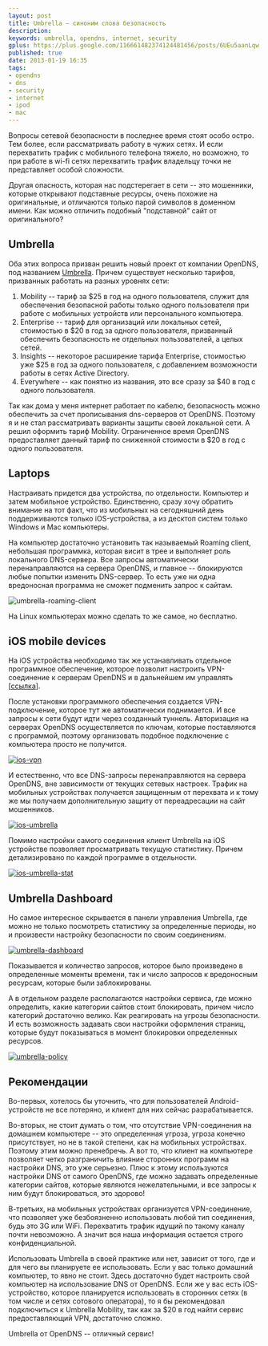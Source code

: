 ```yaml
---
layout: post
title: Umbrella – синоним слова безопасность
description: 
keywords: umbrella, opendns, internet, security
gplus: https://plus.google.com/116661482374124481456/posts/6UEu5aanLqw
published: true
date: 2013-01-19 16:35
tags:
- opendns
- dns
- security
- internet
- ipod
- mac
---
```


Вопросы сетевой безопасности в последнее время стоят особо остро. Тем более, если рассматривать работу в чужих сетях. И если перехватить трафик с мобильного телефона тяжело, но возможно, то при работе в wi-fi сетях перехватить трафик владельцу точки не представляет особой сложности.

Другая опасность, которая нас подстерегает в сети -- это мошенники, которые открывают подставные ресурсы, очень похожие на оригинальные, и отличаются только парой символов в доменном имени. Как можно отличить подобный "подставной" сайт от оригинального?

## Umbrella

Оба этих вопроса призван решить новый проект от компании OpenDNS, под названием [Umbrella](http://www.umbrella.com/ "Umbrella Security"). Причем существует несколько тарифов, призванных работать на разных уровнях сети:

1. Mobility -- тариф за $25 в год на одного пользователя, служит для обеспечения безопасной работы только одного пользователя при работе с мобильных устройств или персонального компьютера.
2. Enterprise -- тариф для организаций или локальных сетей, стоимостью в $20 в год за одного пользователя, призванный обеспечить безопасность не отдельных пользователей, а целых сетей.
3. Insights -- некоторое расширение тарифа Enterprise, стоимостью уже $25 в год за одного пользователя, с добавлением возможности работы в сетях Active Directory.
4. Everywhere -- как понятно из названия, это все сразу за $40 в год с одного пользователя.

Так как дома у меня интернет работает по кабелю, безопасность можно обеспечить за счет прописывания dns-серверов от OpenDNS. Поэтому я и не стал рассматривать варианты защиты своей локальной сети. А решил оформить тариф Mobility. Ограниченное время OpenDNS предоставляет данный тариф по сниженной стоимости в $20 в год с одного пользователя.

## Laptops

Настраивать придется два устройства, по отдельности. Компьютер и затем мобильное устройство. Единственно, сразу хочу обратить внимание на тот факт, что из мобильных на сегодняшний день поддерживаются только iOS-устройства, а из десктоп систем только Windows и Mac компьютеры.

На компьютер достаточно установить так называемый Roaming client, небольшая программка, которая висит в трее и выполняет роль локального DNS-сервера. Все запросы автоматически перенаправляются на сервера OpenDNS, и главное -- блокируются любые попытки изменить DNS-сервер. То есть уже ни одна вредоносная программа не сможет подменить запрос к сайтам. 

![umbrella-roaming-client](http://static.juev.ru/2013/01/umbrella-roaming-client.png "Roaming client")

На Linux компьютерах можно сделать то же самое, но бесплатно.

## iOS mobile devices

На iOS устройства необходимо так же устанавливать отдельное программное обеспечение, которое позволит настроить VPN-соединение к серверам OpenDNS и в дальнейшем им управлять \[[ссылка](https://itunes.apple.com/ru/app/umbrella-by-opendns/id557639276?l=en&mt=8)\].

После установки программного обеспечения создается VPN-подключение, которое тут же автоматически поднимается. И все запросы к сети будут идти через созданный туннель. Авторизация на серверах OpenDNS осуществляется по ключам, которые поставляются с программой, поэтому организовать подобное подключение с компьютера просто не получится.

[![ios-vpn](http://static.juev.ru/2013/01/th-ios-vpn.jpg)](http://static.juev.ru/2013/01/ios-vpn.png "iOS VPN")

И естественно, что все DNS-запросы перенаправляются на сервера OpenDNS, вне зависимости от текущих сетевых настроек. Трафик на мобильных устройствах получается защищенным от перехвата и к тому же мы получаем дополнительную защиту от переадресации на сайт мошенников.

[![ios-umbrella](http://static.juev.ru/2013/01/th-ios-umbrella.jpg)](http://static.juev.ru/2013/01/ios-umbrella.png "iOS Umbrella")

Помимо настройки самого соединения клиент Umbrella на iOS устройстве позволяет просматривать текущую статистику. Причем детализировано по каждой программе в отдельности.

[![ios-umbrella-stat](http://static.juev.ru/2013/01/th-ios-umbrella-stat.jpg)](http://static.juev.ru/2013/01/ios-umbrella-stat.png "iOS Umbrella Stat")

## Umbrella Dashboard

Но самое интересное скрывается в панели управления Umbrella, где можно не только посмотреть статистику за определенные периоды, но и произвести настройку безопасности по своим соединениям.

[![umbrella-dashboard](http://static.juev.ru/2013/01/th-umbrella-dashboard.jpg)](http://static.juev.ru/2013/01/umbrella-dashboard.png "Umbrella Dashboard")

Показывается и количество запросов, которое было произведено в определенные моменты времени, так и число запросов к вредоносным ресурсам, которые были заблокированы.

А в отдельном разделе располагаются настройки сервиса, где можно определить, какие категории сайтов стоит блокировать, причем число категорий достаточно велико. Как реагировать на угрозы безопасности. И есть возможность задавать свои настройки оформления страниц, которые будут показываться в момент блокировки определенных ресурсов.

[![umbrella-policy](http://static.juev.ru/2013/01/th-umbrella-policy.jpg)](http://static.juev.ru/2013/01/umbrella-policy.png "Umbrella Policy")

## Рекомендации

Во-первых, хотелось бы уточнить, что для пользователей Android-устройств не все потеряно, и клиент для них сейчас разрабатывается.

Во-вторых, не стоит думать о том, что отсутствие VPN-соединения на домашнем компьютере -- это определенная угроза, угроза конечно присутствует, но не в такой степени, как на мобильных устройствах. Поэтому этим можно пренебречь. А вот то, что клиент на компьютере позволяет четко разграничить влияние сторонних программ на настройки DNS, это уже серьезно. Плюс к этому используются настройки DNS от самого OpenDNS, где можно задавать определенные категории сайтов, которые являются нежелательными, и все запросы к ним будут блокироваться, это здорово!

В-третьих, на мобильных устройствах организуется VPN-соединение, что позволяет уже безбоязненно использовать любой тип соединения, будь это 3G или WiFi. Перехватить трафик идущий по такому каналу почти невозможно. А значит вся наша информация остается строго конфиденциальной.

Использовать Umbrella в своей практике или нет, зависит от того, где и для чего вы планируете ее использовать. Если у вас только домашний компьютер, то явно не стоит. Здесь достаточно будет настроить свой компьютер на использование DNS от OpenDNS. Если же у вас есть iOS-устройство, которое планируется использовать в сторонних сетях (в том числе и сетях сотового оператора), то я бы рекомендовал подключиться к Umbrella Mobility, так как за $20 в год найти сервис предоставляющий VPN, достаточно сложно.

Umbrella от OpenDNS -- отличный сервис!